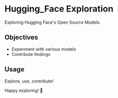 # Hugging_Face Exploration 

Exploring Hugging Face's Open Source Models. 

## Objectives

- Experiment with various models
- Contribute findings  

## Usage

Explore, use, contribute! 
 
Happy exploring! 🚀
